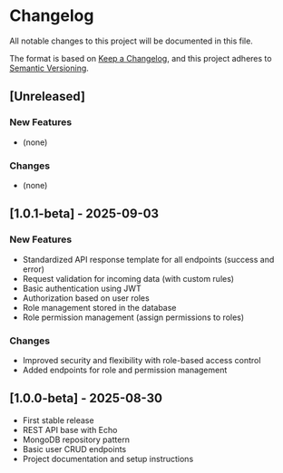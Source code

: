 # Changelog

All notable changes to this project will be documented in this file.

The format is based on [Keep a Changelog](https://keepachangelog.com/en/1.0.0/), and this project adheres to [Semantic Versioning](https://semver.org/spec/v2.0.0.html).

## [Unreleased]

### New Features

- (none)

### Changes

- (none)

## [1.0.1-beta] - 2025-09-03

### New Features

- Standardized API response template for all endpoints (success and error)
- Request validation for incoming data (with custom rules)
- Basic authentication using JWT
- Authorization based on user roles
- Role management stored in the database
- Role permission management (assign permissions to roles)

### Changes

- Improved security and flexibility with role-based access control
- Added endpoints for role and permission management

## [1.0.0-beta] - 2025-08-30

- First stable release
- REST API base with Echo
- MongoDB repository pattern
- Basic user CRUD endpoints
- Project documentation and setup instructions
